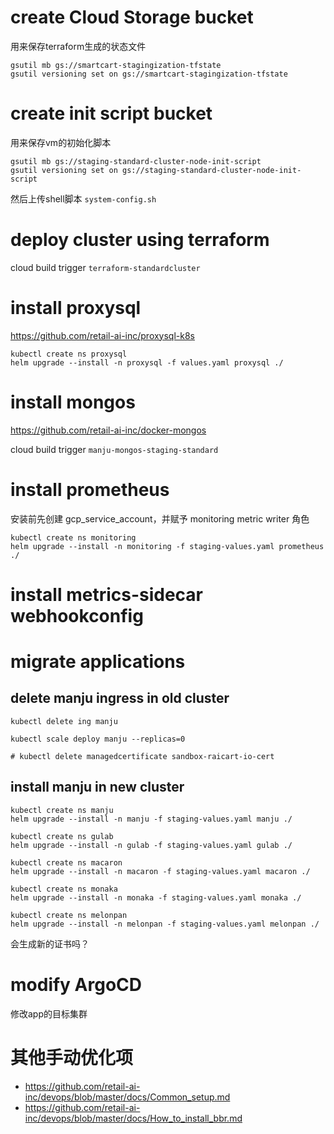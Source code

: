 # create Cloud Storage bucket

用来保存terraform生成的状态文件

```shell
gsutil mb gs://smartcart-stagingization-tfstate
gsutil versioning set on gs://smartcart-stagingization-tfstate
```

# create init script bucket

用来保存vm的初始化脚本

```shell
gsutil mb gs://staging-standard-cluster-node-init-script
gsutil versioning set on gs://staging-standard-cluster-node-init-script
```

然后上传shell脚本 `system-config.sh`

# deploy cluster using terraform

cloud build trigger `terraform-standardcluster`

# install proxysql

https://github.com/retail-ai-inc/proxysql-k8s

```shell
kubectl create ns proxysql
helm upgrade --install -n proxysql -f values.yaml proxysql ./
```

# install mongos

https://github.com/retail-ai-inc/docker-mongos

cloud build trigger `manju-mongos-staging-standard`

# install prometheus
安装前先创建 gcp_service_account，并赋予 monitoring metric writer 角色

```shell
kubectl create ns monitoring
helm upgrade --install -n monitoring -f staging-values.yaml prometheus ./
```

# install metrics-sidecar webhookconfig

# migrate applications

## delete manju ingress in old cluster

```shell
kubectl delete ing manju

kubectl scale deploy manju --replicas=0

# kubectl delete managedcertificate sandbox-raicart-io-cert
```

## install manju in new cluster

```shell
kubectl create ns manju
helm upgrade --install -n manju -f staging-values.yaml manju ./

kubectl create ns gulab
helm upgrade --install -n gulab -f staging-values.yaml gulab ./

kubectl create ns macaron
helm upgrade --install -n macaron -f staging-values.yaml macaron ./

kubectl create ns monaka
helm upgrade --install -n monaka -f staging-values.yaml monaka ./

kubectl create ns melonpan
helm upgrade --install -n melonpan -f staging-values.yaml melonpan ./
```

会生成新的证书吗？

# modify ArgoCD

修改app的目标集群

# 其他手动优化项

- https://github.com/retail-ai-inc/devops/blob/master/docs/Common_setup.md
- https://github.com/retail-ai-inc/devops/blob/master/docs/How_to_install_bbr.md
